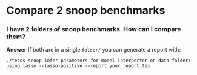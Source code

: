 # Compare 2 snoop benchmarks

### I have 2 folders of snoop benchmarks. How can I compare them?

**Answer** If both are in a single `folder/` you can generate a report with:

```
./tezos-snoop infer parameters for model interperter on data folder/ using lasso --lasso-positive --report your_report.tex
```
